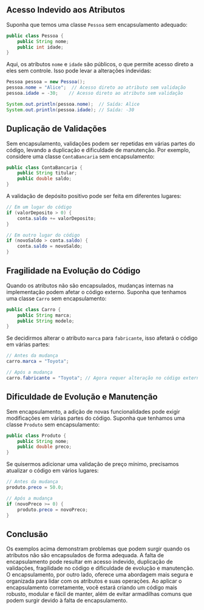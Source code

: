 
## **Acesso Indevido aos Atributos**

Suponha que temos uma classe `Pessoa` sem encapsulamento adequado:

```java
public class Pessoa {
    public String nome;
    public int idade;
}
```

Aqui, os atributos `nome` e `idade` são públicos, o que permite acesso direto a eles sem controle. Isso pode levar a alterações indevidas:

```java
Pessoa pessoa = new Pessoa();
pessoa.nome = "Alice";  // Acesso direto ao atributo sem validação
pessoa.idade = -30;    // Acesso direto ao atributo sem validação

System.out.println(pessoa.nome);  // Saída: Alice
System.out.println(pessoa.idade); // Saída: -30
```

## **Duplicação de Validações**

Sem encapsulamento, validações podem ser repetidas em várias partes do código, levando a duplicação e dificuldade de manutenção. Por exemplo, considere uma classe `ContaBancaria` sem encapsulamento:

```java
public class ContaBancaria {
    public String titular;
    public double saldo;
}
```

A validação de depósito positivo pode ser feita em diferentes lugares:

```java
// Em um lugar do código
if (valorDeposito > 0) {
    conta.saldo += valorDeposito;
}

// Em outro lugar do código
if (novoSaldo > conta.saldo) {
    conta.saldo = novoSaldo;
}
```

## **Fragilidade na Evolução do Código**

Quando os atributos não são encapsulados, mudanças internas na implementação podem afetar o código externo. Suponha que tenhamos uma classe `Carro` sem encapsulamento:

```java
public class Carro {
    public String marca;
    public String modelo;
}
```

Se decidirmos alterar o atributo `marca` para `fabricante`, isso afetará o código em várias partes:

```java
// Antes da mudança
carro.marca = "Toyota";

// Após a mudança
carro.fabricante = "Toyota"; // Agora requer alteração no código externo
```

## **Dificuldade de Evolução e Manutenção**

Sem encapsulamento, a adição de novas funcionalidades pode exigir modificações em várias partes do código. Suponha que tenhamos uma classe `Produto` sem encapsulamento:

```java
public class Produto {
    public String nome;
    public double preco;
}
```

Se quisermos adicionar uma validação de preço mínimo, precisamos atualizar o código em vários lugares:

```java
// Antes da mudança
produto.preco = 50.0;

// Após a mudança
if (novoPreco >= 0) {
    produto.preco = novoPreco;
}
```

## **Conclusão**

Os exemplos acima demonstram problemas que podem surgir quando os atributos não são encapsulados de forma adequada. A falta de encapsulamento pode resultar em acesso indevido, duplicação de validações, fragilidade no código e dificuldade de evolução e manutenção. O encapsulamento, por outro lado, oferece uma abordagem mais segura e organizada para lidar com os atributos e suas operações. Ao aplicar o encapsulamento corretamente, você estará criando um código mais robusto, modular e fácil de manter, além de evitar armadilhas comuns que podem surgir devido à falta de encapsulamento.

